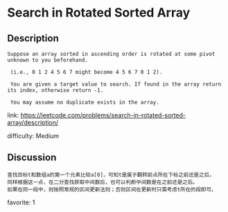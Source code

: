 # Search in Rotated Sorted Array

## Description

```
Suppose an array sorted in ascending order is rotated at some pivot unknown to you beforehand.

 (i.e., 0 1 2 4 5 6 7 might become 4 5 6 7 0 1 2).

 You are given a target value to search. If found in the array return its index, otherwise return -1.

 You may assume no duplicate exists in the array.
```

link: https://leetcode.com/problems/search-in-rotated-sorted-array/description/

difficulty: Medium

## Discussion

```
查找目标t和数组a的第一个元素比较a[0]，可知t是属于翻转前点所在下标之前还是之后，
同样根据这一点，在二分查找获取中间数后，也可以判断中间数是在之前还是之后。
如果在同一段中，则按照常规的区间更新法则；否则区间在更新时只需考虑t所在的段即可。
```

favorite: 1
